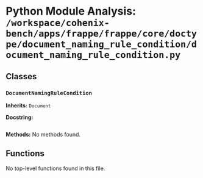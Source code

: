 # Python Module Analysis: `/workspace/cohenix-bench/apps/frappe/frappe/core/doctype/document_naming_rule_condition/document_naming_rule_condition.py`

## Classes

### `DocumentNamingRuleCondition`
**Inherits:** `Document`


**Docstring:**
```

```

**Methods:**
No methods found.




## Functions

No top-level functions found in this file.
